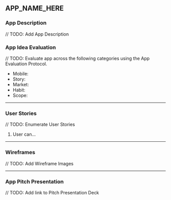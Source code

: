 ## APP_NAME_HERE

### App Description
// TODO: Add App Description

### App Idea Evaluation
// TODO: Evaluate app across the following categories using the App Evaluation Protocol.

- Mobile: 
- Story:
- Market:
- Habit:
- Scope:

---

### User Stories
// TODO: Enumerate User Stories
1. User can...

---

### Wireframes
// TODO: Add Wireframe Images

---

### App Pitch Presentation
// TODO: Add link to Pitch Presentation Deck
